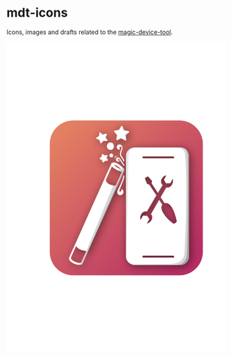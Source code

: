 # mdt-icons
Icons, images and drafts related to the [magic-device-tool](https://github.com/MariusQuabeck/magic-device-tool).

![alt text](https://raw.githubusercontent.com/michaelkisiel/mdt-icons/master/newestIcon.svg "newest Icon")
